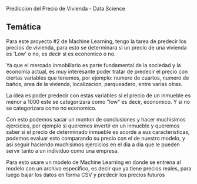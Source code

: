 Prediccion del Precio de Vivienda - Data Science

## Temática

Para este proyecto #2 de Machine Learning, tengo la tarea de predecir los precios de vivienda, para esto se determinara si un precio de una vivienda es 'Low' o no, es decir si es economico o no. 

Ya que el mercado inmobiliario es parte fundamental de la sociedad y la economia actual, es muy interesante poder tratar de predecir el precio con ciertas variables que tenemos, por ejemplo: numero de cuartos, numero de baños, area de la vivienda, localizacion, parqueadero, entre varias otras. 

La idea es poder predecir con estas variables si el precio de un inmueble es menor a 1000 este se categorizara como "low" es decir, economico. Y si no se categorizara como no economico.

Con esto podemos sacar un monton de conclusiones y hacer muchisimos ejercicios, por ejemplo si queremos invertir en un inmueble y queremos saber si el precio de determinado inmueble es acorde a sus caracteristicas, podemos evaluar esto comparando su precio con el de nuestro modelo, y asi seguir haciendo muchisimos ejercicios en el dia a dia que le pueden servir tanto a un individuo como una empresa.

Para esto usare un modelo de Machine Learning en donde se entrena al modelo con un archivo especifico, es decir que ya tiene precios reales, para luego bajar los datos en forma CSV y predecir los precios futuros
